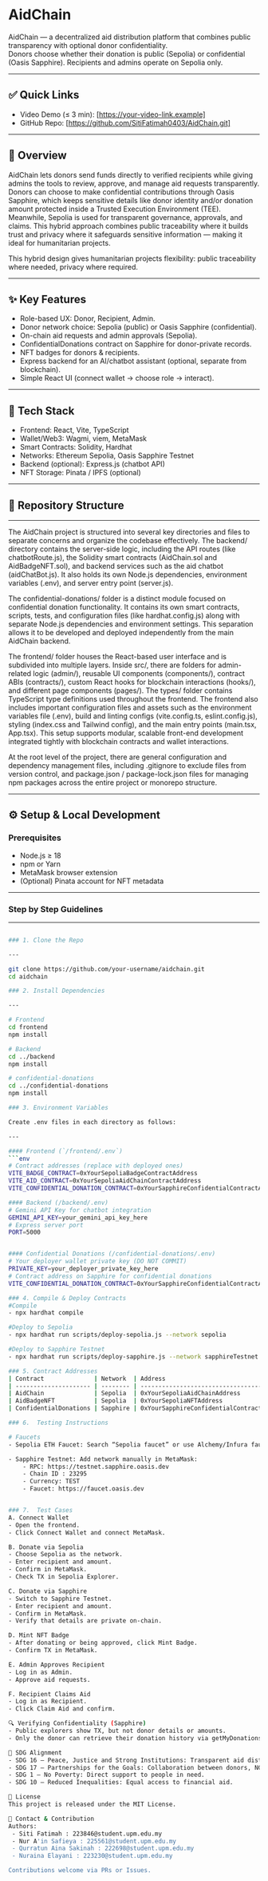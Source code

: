# AidChain

AidChain — a decentralized aid distribution platform that combines public transparency with optional donor confidentiality.  
Donors choose whether their donation is public (Sepolia) or confidential (Oasis Sapphire). Recipients and admins operate on Sepolia only.

---

## ✅ Quick Links

- Video Demo (≤ 3 min): [https://your-video-link.example]
- GitHub Repo: [https://github.com/SitiFatimah0403/AidChain.git]

---

## 🔎 Overview

AidChain lets donors send funds directly to verified recipients while giving admins the tools to review, approve, and manage aid requests transparently. Donors can choose to make confidential contributions through Oasis Sapphire, which keeps sensitive details like donor identity and/or donation amount protected inside a Trusted Execution Environment (TEE). Meanwhile, Sepolia is used for transparent governance, approvals, and claims.
This hybrid approach combines public traceability where it builds trust and privacy where it safeguards sensitive information — making it ideal for humanitarian projects.

This hybrid design gives humanitarian projects flexibility: public traceability where needed, privacy where required.

---

## ✨ Key Features

- Role-based UX: Donor, Recipient, Admin.
- Donor network choice: Sepolia (public) or Oasis Sapphire (confidential).
- On-chain aid requests and admin approvals (Sepolia).
- ConfidentialDonations contract on Sapphire for donor-private records.
- NFT badges for donors & recipients.
- Express backend for an AI/chatbot assistant (optional, separate from blockchain).
- Simple React UI (connect wallet → choose role → interact).

---

## 🧰 Tech Stack

- Frontend: React, Vite, TypeScript  
- Wallet/Web3: Wagmi, viem, MetaMask  
- Smart Contracts: Solidity, Hardhat  
- Networks: Ethereum Sepolia, Oasis Sapphire Testnet  
- Backend (optional): Express.js (chatbot API)  
- NFT Storage: Pinata / IPFS (optional)

---

## 📁 Repository Structure

---

The AidChain project is structured into several key directories and files to separate concerns and organize the codebase effectively. The backend/ directory contains the server-side logic, including the API routes (like chatbotRoute.js), the Solidity smart contracts (AidChain.sol and AidBadgeNFT.sol), and backend services such as the aid chatbot (aidChatBot.js). It also holds its own Node.js dependencies, environment variables (.env), and server entry point (server.js).

The confidential-donations/ folder is a distinct module focused on confidential donation functionality. It contains its own smart contracts, scripts, tests, and configuration files (like hardhat.config.js) along with separate Node.js dependencies and environment settings. This separation allows it to be developed and deployed independently from the main AidChain backend.

The frontend/ folder houses the React-based user interface and is subdivided into multiple layers. Inside src/, there are folders for admin-related logic (admin/), reusable UI components (components/), contract ABIs (contracts/), custom React hooks for blockchain interactions (hooks/), and different page components (pages/). The types/ folder contains TypeScript type definitions used throughout the frontend. The frontend also includes important configuration files and assets such as the environment variables file (.env), build and linting configs (vite.config.ts, eslint.config.js), styling (index.css and Tailwind config), and the main entry points (main.tsx, App.tsx). This setup supports modular, scalable front-end development integrated tightly with blockchain contracts and wallet interactions.

At the root level of the project, there are general configuration and dependency management files, including .gitignore to exclude files from version control, and package.json / package-lock.json files for managing npm packages across the entire project or monorepo structure.


---

## ⚙️ Setup & Local Development

### Prerequisites
- Node.js ≥ 18
- npm or Yarn
- MetaMask browser extension
- (Optional) Pinata account for NFT metadata

---

### Step by Step Guidelines 

---

```bash

### 1. Clone the Repo

---

git clone https://github.com/your-username/aidchain.git
cd aidchain

### 2. Install Dependencies

---

# Frontend
cd frontend
npm install

# Backend 
cd ../backend
npm install

# confidential-donations
cd ../confidential-donations
npm install

### 3. Environment Variables

Create .env files in each directory as follows:

---

#### Frontend (`/frontend/.env`)
```env
# Contract addresses (replace with deployed ones)
VITE_BADGE_CONTRACT=0xYourSepoliaBadgeContractAddress
VITE_AID_CONTRACT=0xYourSepoliaAidChainContractAddress
VITE_CONFIDENTIAL_DONATION_CONTRACT=0xYourSapphireConfidentialContractAddress

#### Backend (/backend/.env)
# Gemini API Key for chatbot integration
GEMINI_API_KEY=your_gemini_api_key_here
# Express server port
PORT=5000


#### Confidential Donations (/confidential-donations/.env)
# Your deployer wallet private key (DO NOT COMMIT)
PRIVATE_KEY=your_deployer_private_key_here
# Contract address on Sapphire for confidential donations
VITE_CONFIDENTIAL_DONATION_CONTRACT=0xYourSapphireConfidentialContractAddress

### 4. Compile & Deploy Contracts
#Compile 
- npx hardhat compile

#Deploy to Sepolia
- npx hardhat run scripts/deploy-sepolia.js --network sepolia

#Deploy to Sapphire Testnet
- npx hardhat run scripts/deploy-sapphire.js --network sapphireTestnet

### 5. Contract Addresses
| Contract              | Network  | Address                                     |
| --------------------- | -------- | ------------------------------------------- |
| AidChain              | Sepolia  | 0xYourSepoliaAidChainAddress              |
| AidBadgeNFT           | Sepolia  | 0xYourSepoliaNFTAddress                   |
| ConfidentialDonations | Sapphire | 0xYourSapphireConfidentialContractAddress |

### 6.  Testing Instructions

# Faucets
- Sepolia ETH Faucet: Search “Sepolia faucet” or use Alchemy/Infura faucet.

- Sapphire Testnet: Add network manually in MetaMask:
    - RPC: https://testnet.sapphire.oasis.dev
    - Chain ID : 23295
    - Currency: TEST
    - Faucet: https://faucet.oasis.dev


### 7.  Test Cases
A. Connect Wallet
- Open the frontend.
- Click Connect Wallet and connect MetaMask.

B. Donate via Sepolia
- Choose Sepolia as the network.
- Enter recipient and amount.
- Confirm in MetaMask.
- Check TX in Sepolia Explorer.

C. Donate via Sapphire
- Switch to Sapphire Testnet.
- Enter recipient and amount.
- Confirm in MetaMask.
- Verify that details are private on-chain.

D. Mint NFT Badge
- After donating or being approved, click Mint Badge.
- Confirm TX in MetaMask.

E. Admin Approves Recipient
- Log in as Admin.
- Approve aid requests.

F. Recipient Claims Aid
- Log in as Recipient.
- Click Claim Aid and confirm.

🔍 Verifying Confidentiality (Sapphire)
- Public explorers show TX, but not donor details or amounts.
- Only the donor can retrieve their donation history via getMyDonations().

🎯 SDG Alignment
- SDG 16 – Peace, Justice and Strong Institutions: Transparent aid distribution.
- SDG 17 – Partnerships for the Goals: Collaboration between donors, NGOs, and developers.
- SDG 1 – No Poverty: Direct support to people in need.
- SDG 10 – Reduced Inequalities: Equal access to financial aid.

📄 License
This project is released under the MIT License.

🙋 Contact & Contribution
Authors: 
 - Siti Fatimah : 223846@student.upm.edu.my
 - Nur A'in Safieya : 225561@student.upm.edu.my
 - Qurratun Aina Sakinah : 222698@student.upm.edu.my
 - Nuraina Elayani : 223230@student.upm.edu.my

Contributions welcome via PRs or Issues.
